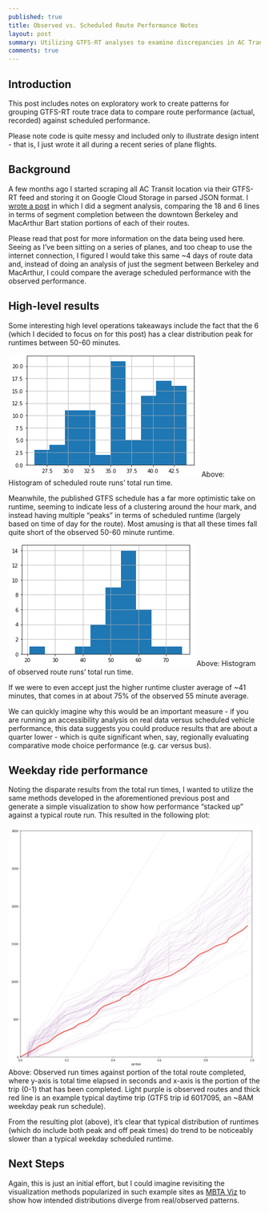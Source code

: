```yaml
---
published: true
title: Observed vs. Scheduled Route Performance Notes
layout: post
summary: Utilizing GTFS-RT analyses to examine discrepancies in AC Transit route 6
comments: true
---
```


## Introduction

This post includes notes on exploratory work to create patterns for grouping GTFS-RT route trace data to compare route performance (actual, recorded) against scheduled performance.

Please note code is quite messy and included only to illustrate design intent - that is, I just wrote it all during a recent series of plane flights.

## Background

A few months ago I started scraping all AC Transit location via their GTFS-RT feed and storing it on Google Cloud Storage in parsed JSON format. I [wrote a post](http://kuanbutts.com/2018/05/25/comparing-6-18-buses/) in which I did a segment analysis, comparing the 18 and 6 lines in terms of segment completion between the downtown Berkeley and MacArthur Bart station portions of each of their routes.

Please read that post for more information on the data being used here. Seeing as I’ve been sitting on a series of planes, and too cheap to use the internet connection, I figured I would take this same ~4 days of route data and, instead of doing an analysis of just the segment between Berkeley and MacArthur, I could compare the average scheduled performance with the observed performance.

## High-level results

Some interesting high level operations takeaways include the fact that the 6 (which I decided to focus on for this post) has a clear distribution peak for runtimes between 50-60 minutes. 

![scheduled-run-dist](https://raw.githubusercontent.com/kuanb/kuanb.github.io/master/images/_posts/route-runtime/scheduled-run-dist.png)
Above: Histogram of scheduled route runs’ total run time.

Meanwhile, the published GTFS schedule has a far more optimistic take on runtime, seeming to indicate less of a clustering around the hour mark, and instead having multiple “peaks” in terms of scheduled runtime (largely based on time of day for the route). Most amusing is that all these times fall quite short of the observed 50-60 minute runtime.

![6-real-run-dist](https://raw.githubusercontent.com/kuanb/kuanb.github.io/master/images/_posts/route-runtime/6-real-run-dist.png)
Above: Histogram of observed route runs’ total run time.

If we were to even accept just the higher runtime cluster average of ~41 minutes, that comes in at about 75% of the observed 55 minute average.

We can quickly imagine why this would be an important measure - if you are running an accessibility analysis on real data versus scheduled vehicle performance, this data suggests you could produce results that are about a quarter lower - which is quite significant when, say, regionally evaluating comparative mode choice performance (e.g. car versus bus).

## Weekday ride performance

Noting the disparate results from the total run times, I wanted to utilize the same methods developed in the aforementioned previous post and generate a simple visualization to show how performance “stacked up” against a typical route run. This resulted in the following plot:

![aggregate](https://raw.githubusercontent.com/kuanb/kuanb.github.io/master/images/_posts/route-runtime/aggregate.png)
Above: Observed run times against portion of the total route completed, where y-axis is total time elapsed in seconds and x-axis is the portion of the trip (0-1) that has been completed. Light purple is observed routes and thick red line is an example typical daytime trip (GTFS trip id 6017095, an ~8AM weekday peak run schedule).

From the resulting plot (above), it’s clear that typical distribution of runtimes (which do include both peak and off peak times) do trend to be noticeably slower than a typical weekday scheduled runtime.

## Next Steps

Again, this is just an initial effort, but I could imagine revisiting the visualization methods popularized in such example sites as [MBTA Viz](http://mbtaviz.github.io/) to show how intended distributions diverge from real/observed patterns.